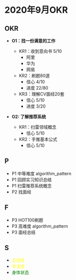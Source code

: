 # 2020年9月OKR

## OKR
- **O1：找一份满意的工作**
  - KR1：收到意向书 5/10
    - 阿里
    - 华为
    - 网易
  - KR2：刷题80道
    - 信心 4/10
    - 进度 22/80
  - KR3：理解CV面经20套 
    - 信心 5/10
    - 进度 3/20

- **O2: 了解推荐系统**
  - KR1：扫雷领域概念
    - 信心 5/10
  - KR2：手推基本公式
    - 信心 5/10

## P
- P1 中等难度 algorithm_pattern 
- P1 回顾实习知识总结
- P1 扫雷推荐系统概念
- P2 找面经

## F
- P3 HOT100刷题
- P3 高难度 algorithm_pattern
- P3 面经总结

## S
- <font color=yellow>主动性</font>
- <font color=yellow>专注度</font>
- <font color=green>身体状态</font>